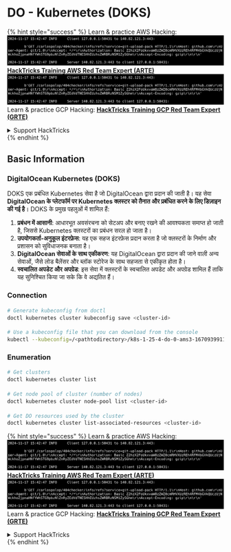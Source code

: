 # DO - Kubernetes (DOKS)

{% hint style="success" %}
Learn & practice AWS Hacking:<img src="../../../.gitbook/assets/image (1).png" alt="" data-size="line">[**HackTricks Training AWS Red Team Expert (ARTE)**](https://training.hacktricks.xyz/courses/arte)<img src="../../../.gitbook/assets/image (1).png" alt="" data-size="line">\
Learn & practice GCP Hacking: <img src="../../../.gitbook/assets/image (2).png" alt="" data-size="line">[**HackTricks Training GCP Red Team Expert (GRTE)**<img src="../../../.gitbook/assets/image (2).png" alt="" data-size="line">](https://training.hacktricks.xyz/courses/grte)

<details>

<summary>Support HackTricks</summary>

* Check the [**subscription plans**](https://github.com/sponsors/carlospolop)!
* **Join the** 💬 [**Discord group**](https://discord.gg/hRep4RUj7f) or the [**telegram group**](https://t.me/peass) or **follow** us on **Twitter** 🐦 [**@hacktricks\_live**](https://twitter.com/hacktricks\_live)**.**
* **Share hacking tricks by submitting PRs to the** [**HackTricks**](https://github.com/carlospolop/hacktricks) and [**HackTricks Cloud**](https://github.com/carlospolop/hacktricks-cloud) github repos.

</details>
{% endhint %}

## Basic Information

### DigitalOcean Kubernetes (DOKS)

DOKS एक प्रबंधित Kubernetes सेवा है जो DigitalOcean द्वारा प्रदान की जाती है। यह सेवा **DigitalOcean के प्लेटफॉर्म पर Kubernetes क्लस्टर को तैनात और प्रबंधित करने के लिए डिज़ाइन की गई है**। DOKS के प्रमुख पहलुओं में शामिल हैं:

1. **प्रबंधन में आसानी**: आधारभूत अवसंरचना को सेटअप और बनाए रखने की आवश्यकता समाप्त हो जाती है, जिससे Kubernetes क्लस्टरों का प्रबंधन सरल हो जाता है।
2. **उपयोगकर्ता-अनुकूल इंटरफ़ेस**: यह एक सहज इंटरफ़ेस प्रदान करता है जो क्लस्टरों के निर्माण और प्रशासन को सुविधाजनक बनाता है।
3. **DigitalOcean सेवाओं के साथ एकीकरण**: यह DigitalOcean द्वारा प्रदान की जाने वाली अन्य सेवाओं, जैसे लोड बैलेंसर और ब्लॉक स्टोरेज के साथ सहजता से एकीकृत होता है।
4. **स्वचालित अपडेट और अपग्रेड**: इस सेवा में क्लस्टरों के स्वचालित अपडेट और अपग्रेड शामिल हैं ताकि यह सुनिश्चित किया जा सके कि वे अद्यतित हैं।

### Connection
```bash
# Generate kubeconfig from doctl
doctl kubernetes cluster kubeconfig save <cluster-id>

# Use a kubeconfig file that you can download from the console
kubectl --kubeconfig=/<pathtodirectory>/k8s-1-25-4-do-0-ams3-1670939911166-kubeconfig.yaml get nodes
```
### Enumeration
```bash
# Get clusters
doctl kubernetes cluster list

# Get node pool of cluster (number of nodes)
doctl kubernetes cluster node-pool list <cluster-id>

# Get DO resources used by the cluster
doctl kubernetes cluster list-associated-resources <cluster-id>
```
{% hint style="success" %}
Learn & practice AWS Hacking:<img src="../../../.gitbook/assets/image (1).png" alt="" data-size="line">[**HackTricks Training AWS Red Team Expert (ARTE)**](https://training.hacktricks.xyz/courses/arte)<img src="../../../.gitbook/assets/image (1).png" alt="" data-size="line">\
Learn & practice GCP Hacking: <img src="../../../.gitbook/assets/image (2).png" alt="" data-size="line">[**HackTricks Training GCP Red Team Expert (GRTE)**<img src="../../../.gitbook/assets/image (2).png" alt="" data-size="line">](https://training.hacktricks.xyz/courses/grte)

<details>

<summary>Support HackTricks</summary>

* Check the [**subscription plans**](https://github.com/sponsors/carlospolop)!
* **Join the** 💬 [**Discord group**](https://discord.gg/hRep4RUj7f) or the [**telegram group**](https://t.me/peass) or **follow** us on **Twitter** 🐦 [**@hacktricks\_live**](https://twitter.com/hacktricks\_live)**.**
* **Share hacking tricks by submitting PRs to the** [**HackTricks**](https://github.com/carlospolop/hacktricks) and [**HackTricks Cloud**](https://github.com/carlospolop/hacktricks-cloud) github repos.

</details>
{% endhint %}
